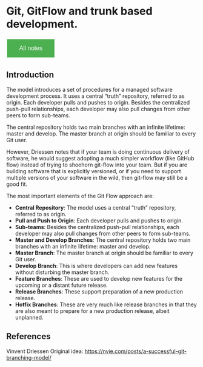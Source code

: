 # Git, GitFlow and trunk based development.

<style>
  .back-button {
    background-color: #4CAF50; /* Green */
    border: none;
    color: white;
    padding: 15px 32px;
    text-align: center;
    text-decoration: none;
    display: inline-block;
    font-size: 16px;
    margin: 4px 2px;
    cursor: pointer;
  }
</style>

<button class="back-button" onclick="window.location.href='https://matiaspakua.github.io/tech.notes.io'">All notes</button>

## Introduction

The model introduces a set of procedures for a managed software development process. It uses a central “truth” repository, referred to as origin. Each developer pulls and pushes to origin. Besides the centralized push-pull relationships, each developer may also pull changes from other peers to form sub-teams.

The central repository holds two main branches with an infinite lifetime: master and develop. The master branch at origin should be familiar to every Git user.

However, Driessen notes that if your team is doing continuous delivery of software, he would suggest adopting a much simpler workflow (like GitHub flow) instead of trying to shoehorn git-flow into your team. But if you are building software that is explicitly versioned, or if you need to support multiple versions of your software in the wild, then git-flow may still be a good fit.

The most important elements of the Git Flow approach are:

- **Central Repository**: The model uses a central “truth” repository, referred to as origin.
- **Pull and Push to Origin**: Each developer pulls and pushes to origin.
- **Sub-teams**: Besides the centralized push-pull relationships, each developer may also pull changes from other peers to form sub-teams.
- **Master and Develop Branches**: The central repository holds two main branches with an infinite lifetime: master and develop.
- **Master Branch**: The master branch at origin should be familiar to every Git user.
- **Develop Branch**: This is where developers can add new features without disturbing the master branch.
- **Feature Branches**: These are used to develop new features for the upcoming or a distant future release.
- **Release Branches**: These support preparation of a new production release.
- **Hotfix Branches**: These are very much like release branches in that they are also meant to prepare for a new production release, albeit unplanned.

## References

Vinvent Driessen Original idea: https://nvie.com/posts/a-successful-git-branching-model/